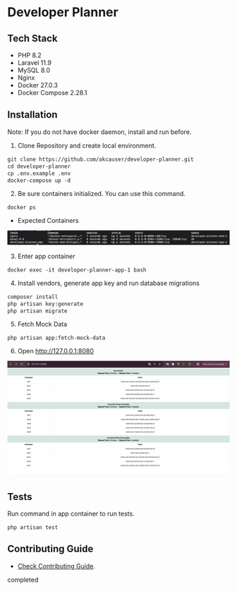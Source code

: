 # Developer Planner

## Tech Stack

* PHP 8.2
* Laravel 11.9
* MySQL 8.0
* Nginx
* Docker 27.0.3
* Docker Compose 2.28.1

## Installation

Note: If you do not have docker daemon, install and run before.

1. Clone Repository and create local environment.

```shell
git clone https://github.com/akcauser/developer-planner.git
cd developer-planner
cp .env.example .env
docker-compose up -d
```

2. Be sure containers initialized. You can use this command. 

```shell
docker ps
```

* Expected Containers

![containers](./screenshots/containers.png)

3. Enter app container

```shell
docker exec -it developer-planner-app-1 bash
```

4. Install vendors, generate app key and run database migrations

```shell
composer install
php artisan key:generate
php artisan migrate
```

5. Fetch Mock Data

```shell
php artisan app:fetch-mock-data
```

6. Open http://127.0.0.1:8080

![screenshot](./screenshots/welcome.png)

## Tests

Run command in app container to run tests.

```shell
php artisan test 
```

## Contributing Guide

* [Check Contributing Guide](./CONTRIBUTING.md).

completed
